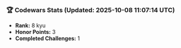 ### 🏆 Codewars Stats (Updated: 2025-10-08 11:07:14 UTC)

- **Rank:** 8 kyu
- **Honor Points:** 3
- **Completed Challenges:** 1
